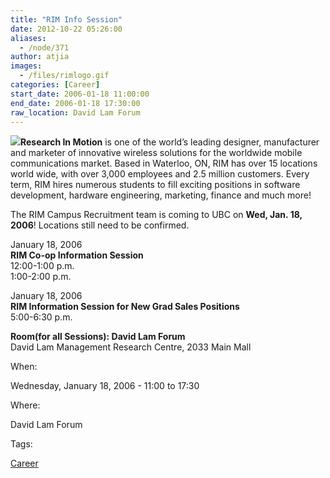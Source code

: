 ```yaml
---
title: "RIM Info Session"
date: 2012-10-22 05:26:00
aliases:
  - /node/371
author: atjia
images:
  - /files/rimlogo.gif
categories: [Career]
start_date: 2006-01-18 11:00:00
end_date: 2006-01-18 17:30:00
raw_location: David Lam Forum
---
```


![](/files/rimlogo.gif)**Research In Motion** is one of the world’s leading designer, manufacturer and marketer of innovative wireless solutions for the worldwide mobile communications market. Based in Waterloo, ON, RIM has over 15 locations world wide, with over 3,000 employees and 2.5 million customers. Every term, RIM hires numerous students to fill exciting positions in software development, hardware engineering, marketing, finance and much more!

The RIM Campus Recruitment team is coming to UBC on **Wed, Jan. 18, 2006**! Locations still need to be confirmed.

January 18, 2006 \
**RIM Co-op Information Session** \
12:00-1:00 p.m. \
1:00-2:00 p.m.

January 18, 2006 \
**RIM Information Session for New Grad Sales Positions** \
5:00-6:30 p.m.

**Room(for all Sessions): David Lam Forum** \
David Lam Management Research Centre, 2033 Main Mall

When: 

Wednesday, January 18, 2006 - 11:00 to 17:30

Where: 

David Lam Forum

Tags: 

[Career](/career)
